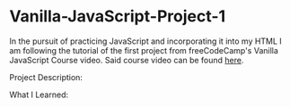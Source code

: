 # Vanilla-JavaScript-Project-1

In the pursuit of practicing JavaScript and incorporating it into my HTML I am following the tutorial of the first 
project from freeCodeCamp's Vanilla JavaScript Course video. Said course video can be found [here](https://www.youtube.com/watch?v=3PHXvlpOkf4&t=441s&ab_channel=freeCodeCamp.org).

Project Description: 

What I Learned: 
